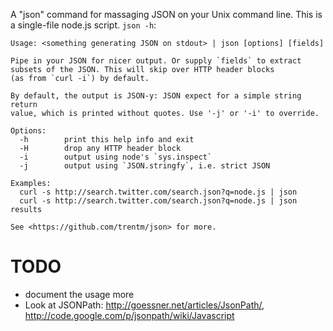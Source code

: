 A "json" command for massaging JSON on your Unix command line. This
is a single-file node.js script. `json -h`:

    Usage: <something generating JSON on stdout> | json [options] [fields]

    Pipe in your JSON for nicer output. Or supply `fields` to extract
    subsets of the JSON. This will skip over HTTP header blocks 
    (as from `curl -i`) by default.

    By default, the output is JSON-y: JSON expect for a simple string return
    value, which is printed without quotes. Use '-j' or '-i' to override.

    Options:
      -h        print this help info and exit
      -H        drop any HTTP header block
      -i        output using node's `sys.inspect`
      -j        output using `JSON.stringfy`, i.e. strict JSON

    Examples:
      curl -s http://search.twitter.com/search.json?q=node.js | json
      curl -s http://search.twitter.com/search.json?q=node.js | json results

    See <https://github.com/trentm/json> for more.


# TODO

- document the usage more
- Look at JSONPath: <http://goessner.net/articles/JsonPath/>, <http://code.google.com/p/jsonpath/wiki/Javascript>

